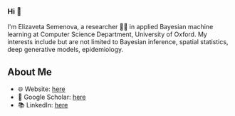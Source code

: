 ### Hi 👋

I'm Elizaveta Semenova, a researcher 👩‍💻 in applied Bayesian machine learning at Computer Science Department, University of Oxford. My interests include but are not limited to Bayesian inference, spatial statistics, deep generative models, epidemiology.

## About Me
- 🌐 Website: [here](https://www.elizaveta-semenova.com/)
- 📑 Google Scholar: [here](https://scholar.google.com/citations?user=jqGIgFEAAAAJ&hl=en)
- 📚 LinkedIn: [here](https://www.linkedin.com/in/elizaveta-semenova/)


<!--
**elizavetasemenova/elizavetasemenova** is a ✨ _special_ ✨ repository because its `README.md` (this file) appears on your GitHub profile.

Here are some ideas to get you started:

- 🔭 I’m currently working on ...
- 🌱 I’m currently learning ...
- 👯 I’m looking to collaborate on ...
- 🤔 I’m looking for help with ...
- 💬 Ask me about ...
- 📫 How to reach me: ...
- 😄 Pronouns: ...
- ⚡ Fun fact: ...
-->
